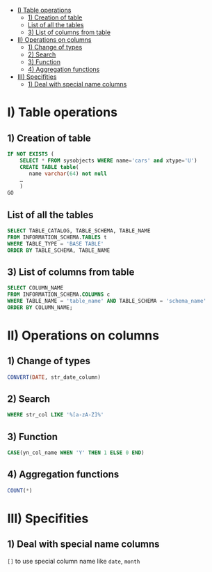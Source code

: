 - [I) Table operations](#i-table-operations)
  - [1) Creation of table](#1-creation-of-table)
  - [List of all the tables](#list-of-all-the-tables)
  - [3) List of columns from table](#3-list-of-columns-from-table)
- [II) Operations on columns](#ii-operations-on-columns)
  - [1) Change of types](#1-change-of-types)
  - [2) Search](#2-search)
  - [3) Function](#3-function)
  - [4) Aggregation functions](#4-aggregation-functions)
- [III) Specifities](#iii-specifities)
  - [1) Deal with special name columns](#1-deal-with-special-name-columns)


# I) Table operations
## 1) Creation of table
````sql
IF NOT EXISTS (
	SELECT * FROM sysobjects WHERE name='cars' and xtype='U')
    CREATE TABLE table(
       name varchar(64) not null
	…
    )
GO
````
## List of all the tables
````sql
SELECT TABLE_CATALOG, TABLE_SCHEMA, TABLE_NAME
FROM INFORMATION_SCHEMA.TABLES t 
WHERE TABLE_TYPE = 'BASE TABLE'
ORDER BY TABLE_SCHEMA, TABLE_NAME
````

## 3) List of columns from table
````sql
SELECT COLUMN_NAME 
FROM INFORMATION_SCHEMA.COLUMNS c 
WHERE TABLE_NAME = 'table_name' AND TABLE_SCHEMA = 'schema_name'
ORDER BY COLUMN_NAME;
````

# II) Operations on columns
## 1) Change of types
````sql
CONVERT(DATE, str_date_column)
````

## 2) Search
````sql
WHERE str_col LIKE '%[a-zA-Z]%'
````

## 3) Function
````sql
CASE(yn_col_name WHEN 'Y' THEN 1 ELSE 0 END)
````

## 4) Aggregation functions
````sql
COUNT(*)
````

# III) Specifities
## 1) Deal with special name columns
`[]` to use special column name like `date`, `month`